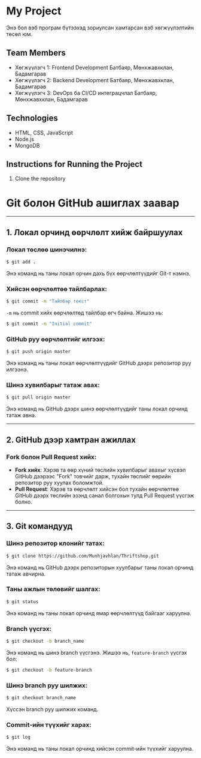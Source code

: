 # My Project
Энэ бол вэб програм бүтээхэд зориулсан хамтарсан вэб хөгжүүлэлтийн төсөл юм.

## Team Members
- Хөгжүүлэгч 1: Frontend Development Батбаяр, Мөнхжавхклан, Бадамгарав
- Хөгжүүлэгч 2: Backend Development Батбаяр, Мөнхжавхклан, Бадамгарав
- Хөгжүүлэгч 3: DevOps ба CI/CD интеграцчлал Батбаяр, Мөнхжавхклан, Бадамгарав
## Technologies
- HTML, CSS, JavaScript
- Node.js
- MongoDB

## Instructions for Running the Project
1. Clone the repository

# Git болон GitHub ашиглах заавар

---

## 1. Локал орчинд өөрчлөлт хийж байршуулах

### Локал төслөө шинэчилнэ:
```bash
$ git add .
```
Энэ команд нь таны локал орчин дахь бүх өөрчлөлтүүдийг Git-т нэмнэ.

### Хийсэн өөрчлөлтөө тайлбарлах:
```bash
$ git commit -m "Тайлбар текст"
```
`-m` нь commit хийх өөрчлөлтөд тайлбар өгч байна. Жишээ нь:
```bash
$ git commit -m "Initial commit"
```
### GitHub руу өөрчлөлтийг илгээх:
```bash
$ git push origin master
```
Энэ команд нь таны локал өөрчлөлтүүдийг GitHub дээрх репозитор руу илгээнэ.

### Шинэ хувилбарыг татаж авах:
```bash
$ git pull origin master
```
Энэ команд нь GitHub дээрх шинэ өөрчлөлтүүдийг таны локал орчинд татаж авна.

---

## 2. GitHub дээр хамтран ажиллах

### Fork болон Pull Request хийх:
- **Fork хийх**: Хэрэв та өөр хүний төслийн хувилбарыг авахыг хүсвэл GitHub дээрээс "Fork" товчийг дарж, тухайн төслийг өөрийн репозитор руу хуулах боломжтой.
- **Pull Request**: Хэрэв та өөрчлөлт хийсэн бол тухайн өөрчлөлтөө GitHub дээрх төслийн эзэнд санал болгохын тулд Pull Request үүсгэж болно.

---

## 3. Git командууд

### Шинэ репозитор клонийг татах:
```bash
$ git clone https://github.com/Munhjavhlan/Thriftshop.git
```
Энэ команд нь GitHub дээрх репозиторын хуулбарыг таны локал орчинд татаж авчирна.

### Таны ажлын төлөвийг шалгах:
```bash
$ git status
```
Энэ команд нь таны локал орчинд ямар өөрчлөлтүүд байгааг харуулна.

### Branch үүсгэх:
```bash
$ git checkout -b branch_name
```
Энэ команд нь шинэ branch үүсгэнэ. Жишээ нь, `feature-branch` үүсгэх бол:
```bash
$ git checkout -b feature-branch
```

### Шинэ branch руу шилжих:
```bash
$ git checkout branch_name
```
Хүссэн branch руу шилжих команд.

### Commit-ийн түүхийг харах:
```bash
$ git log
```
Энэ команд нь таны локал орчинд хийсэн commit-ийн түүхийг харуулна.

